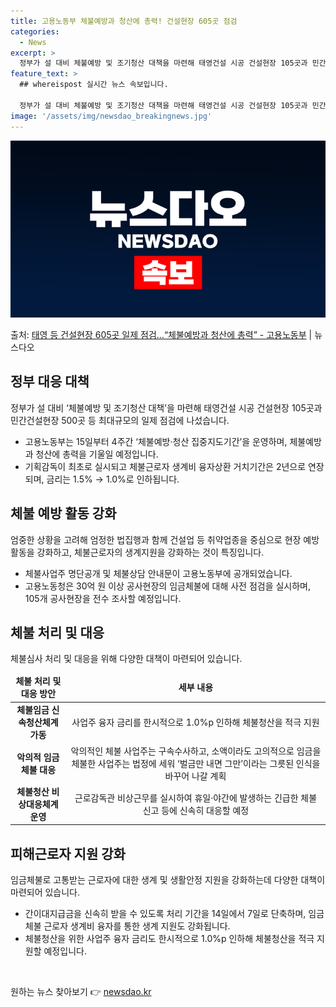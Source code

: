 ```yaml
---
title: 고용노동부 체불예방과 청산에 총력! 건설현장 605곳 점검
categories:
  - News
excerpt: >
  정부가 설 대비 체불예방 및 조기청산 대책을 마련해 태영건설 시공 건설현장 105곳과 민간건설현장 500곳 …
feature_text: >
  ## whereispost 실시간 뉴스 속보입니다.

  정부가 설 대비 체불예방 및 조기청산 대책을 마련해 태영건설 시공 건설현장 105곳과 민간건설현장 500곳 …
image: '/assets/img/newsdao_breakingnews.jpg'
---
```


![뉴스다오 속보](/assets/img/newsdao_breakingnews.jpg)

<p>출처: <a href="https://newsdao.kr/2972" rel="dofollow">태영 등 건설현장 605곳 일제 점검…“체불예방과 청산에 총력” - 고용노동부</a> | 뉴스다오</p>

<h2 data-ke-size="size26">정부 대응 대책</h2>
<p data-ke-size="size16">정부가 설 대비 ‘체불예방 및 조기청산 대책’을 마련해 태영건설 시공 건설현장 105곳과 민간건설현장 500곳 등 최대규모의 일제 점검에 나섰습니다.</p>
<ul>
<li>고용노동부는 15일부터 4주간 ‘체불예방·청산 집중지도기간’을 운영하며, 체불예방과 청산에 총력을 기울일 예정입니다.</li>
<li>기획감독이 최초로 실시되고 체불근로자 생계비 융자상환 거치기간은 2년으로 연장되며, 금리는 1.5% → 1.0%로 인하됩니다.</li>
</ul>
<h2 data-ke-size="size26">체불 예방 활동 강화</h2>
<p data-ke-size="size16">엄중한 상황을 고려해 엄정한 법집행과 함께 건설업 등 취약업종을 중심으로 현장 예방 활동을 강화하고, 체불근로자의 생계지원을 강화하는 것이 특징입니다.</p>
<ul>
<li>체불사업주 명단공개 및 체불상담 안내문이 고용노동부에 공개되었습니다.</li>
<li>고용노동청은 30억 원 이상 공사현장의 임금체불에 대해 사전 점검을 실시하며, 105개 공사현장을 전수 조사할 예정입니다.</li>
</ul>
<h2 data-ke-size="size26">체불 처리 및 대응</h2>
<p data-ke-size="size16">체불심사 처리 및 대응을 위해 다양한 대책이 마련되어 있습니다.</p>
<table>
<thead>
<tr>
<td style="text-align: center; height: 17px;"><b>체불 처리 및 대응 방안</b></td>
<td style="text-align: center; height: 17px;"><b>세부 내용</b></td>
</tr>
</thead>
<tbody>
<tr>
<td style="text-align: center; height: 17px;"><b>체불임금 신속청산체계 가동</b></td>
<td style="text-align: center; height: 17px;">사업주 융자 금리를 한시적으로 1.0%p 인하해 체불청산을 적극 지원</td>
</tr>
<tr>
<td style="text-align: center; height: 17px;"><b>악의적 임금체불 대응</b></td>
<td style="text-align: center; height: 17px;">악의적인 체불 사업주는 구속수사하고, 소액이라도 고의적으로 임금을 체불한 사업주는 법정에 세워 ‘벌금만 내면 그만’이라는 그릇된 인식을 바꾸어 나갈 계획</td>
</tr>
<tr>
<td style="text-align: center; height: 17px;"><b>체불청산 비상대응체계 운영</b></td>
<td style="text-align: center; height: 17px;">근로감독관 비상근무를 실시하여 휴일·야간에 발생하는 긴급한 체불 신고 등에 신속히 대응할 예정</td>
</tr>
</tbody>
</table>
<h2 data-ke-size="size26">피해근로자 지원 강화</h2>
<p data-ke-size="size16">임금체불로 고통받는 근로자에 대한 생계 및 생활안정 지원을 강화하는데 다양한 대책이 마련되어 있습니다.</p>
<ul>
<li>간이대지급금을 신속히 받을 수 있도록 처리 기간을 14일에서 7일로 단축하며, 임금체불 근로자 생계비 융자를 통한 생계 지원도 강화됩니다.</li>
<li>체불청산을 위한 사업주 융자 금리도 한시적으로 1.0%p 인하해 체불청산을 적극 지원할 예정입니다.</li>
</ul>
<p data-ke-size="size16">&nbsp;</p> 

원하는 뉴스 찾아보기 👉 <a href="https://newsdao.kr" rel="dofollow">newsdao.kr</a>


